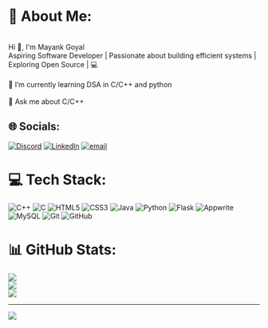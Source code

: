 # 💫 About Me:
<br>Hi 👋, I'm Mayank Goyal<br>Aspiring Software Developer | Passionate about building efficient systems | Exploring Open Source | 💻<br><br>🌱 I’m currently learning DSA in C/C++ and python<br><br>💬 Ask me about C/C++


## 🌐 Socials:
[![Discord](https://img.shields.io/badge/Discord-%237289DA.svg?logo=discord&logoColor=white)](https://discord.gg/DpVq2MAc) [![LinkedIn](https://img.shields.io/badge/LinkedIn-%230077B5.svg?logo=linkedin&logoColor=white)](https://linkedin.com/in/mayank-goyal-4a419228b) [![email](https://img.shields.io/badge/Email-D14836?logo=gmail&logoColor=white)](mailto:goyalmayank492@gmail.com) 

# 💻 Tech Stack:
![C++](https://img.shields.io/badge/c++-%2300599C.svg?style=for-the-badge&logo=c%2B%2B&logoColor=white) ![C](https://img.shields.io/badge/c-%2300599C.svg?style=for-the-badge&logo=c&logoColor=white) ![HTML5](https://img.shields.io/badge/html5-%23E34F26.svg?style=for-the-badge&logo=html5&logoColor=white) ![CSS3](https://img.shields.io/badge/css3-%231572B6.svg?style=for-the-badge&logo=css3&logoColor=white) ![Java](https://img.shields.io/badge/java-%23ED8B00.svg?style=for-the-badge&logo=openjdk&logoColor=white) ![Python](https://img.shields.io/badge/python-3670A0?style=for-the-badge&logo=python&logoColor=ffdd54) ![Flask](https://img.shields.io/badge/flask-%23000.svg?style=for-the-badge&logo=flask&logoColor=white) ![Appwrite](https://img.shields.io/badge/Appwrite-%23FD366E.svg?style=for-the-badge&logo=appwrite&logoColor=white) ![MySQL](https://img.shields.io/badge/mysql-4479A1.svg?style=for-the-badge&logo=mysql&logoColor=white) ![Git](https://img.shields.io/badge/git-%23F05033.svg?style=for-the-badge&logo=git&logoColor=white) ![GitHub](https://img.shields.io/badge/github-%23121011.svg?style=for-the-badge&logo=github&logoColor=white)
# 📊 GitHub Stats:
![](https://github-readme-stats.vercel.app/api?username=mayaannkkk&theme=dark&hide_border=false&include_all_commits=false)<br/>
![](https://nirzak-streak-stats.vercel.app/?user=mayaannkkk&theme=dark&hide_border=false)<br/>
![](https://github-readme-stats.vercel.app/api/top-langs/?username=mayaannkkk&theme=dark&hide_border=false&include_all_commits=false&layout=compact)

---
[![](https://visitcount.itsvg.in/api?id=mayaannkkk&icon=0&color=0)](https://visitcount.itsvg.in)

<!-- Proudly created with GPRM ( https://gprm.itsvg.in ) -->

